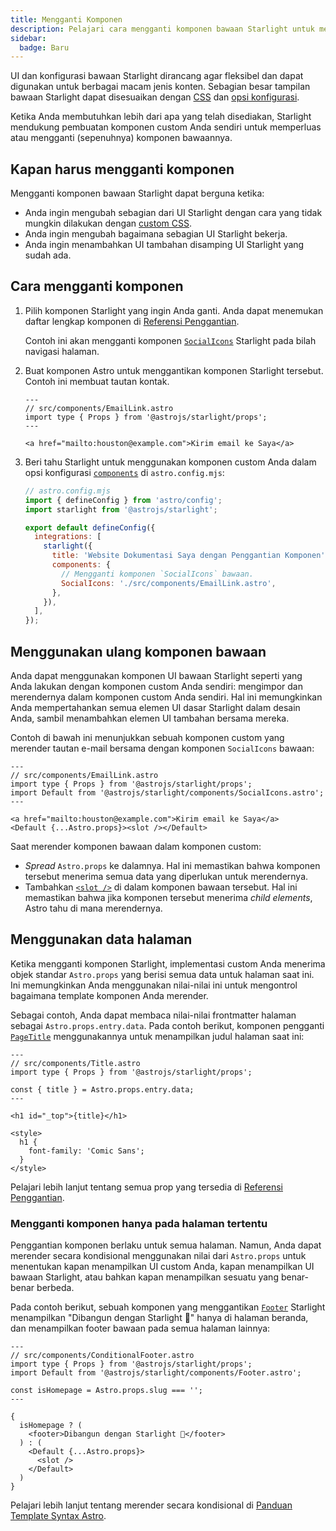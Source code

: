 ```yaml
---
title: Mengganti Komponen
description: Pelajari cara mengganti komponen bawaan Starlight untuk menambahkan elemen custom ke UI website dokumentasi Anda.
sidebar:
  badge: Baru
---
```


UI dan konfigurasi bawaan Starlight dirancang agar fleksibel dan dapat digunakan untuk berbagai macam jenis konten. Sebagian besar tampilan bawaan Starlight dapat disesuaikan dengan [CSS](/id/guides/css-and-tailwind/) dan [opsi konfigurasi](/id/guides/customization/).

Ketika Anda membutuhkan lebih dari apa yang telah disediakan, Starlight mendukung pembuatan komponen custom Anda sendiri untuk memperluas atau mengganti (sepenuhnya) komponen bawaannya.

## Kapan harus mengganti komponen

Mengganti komponen bawaan Starlight dapat berguna ketika:

- Anda ingin mengubah sebagian dari UI Starlight dengan cara yang tidak mungkin dilakukan dengan [custom CSS](/id/guides/css-and-tailwind/).
- Anda ingin mengubah bagaimana sebagian UI Starlight bekerja.
- Anda ingin menambahkan UI tambahan disamping UI Starlight yang sudah ada.

## Cara mengganti komponen

1. Pilih komponen Starlight yang ingin Anda ganti.
   Anda dapat menemukan daftar lengkap komponen di [Referensi Penggantian](/id/reference/overrides/).

   Contoh ini akan mengganti komponen [`SocialIcons`](/id/reference/overrides/#socialicons) Starlight pada bilah navigasi halaman.

2. Buat komponen Astro untuk menggantikan komponen Starlight tersebut.
   Contoh ini membuat tautan kontak.

   ```astro
   ---
   // src/components/EmailLink.astro
   import type { Props } from '@astrojs/starlight/props';
   ---

   <a href="mailto:houston@example.com">Kirim email ke Saya</a>
   ```

3. Beri tahu Starlight untuk menggunakan komponen custom Anda dalam opsi konfigurasi [`components`](/id/reference/configuration/#components) di `astro.config.mjs`:

   ```js {9-12}
   // astro.config.mjs
   import { defineConfig } from 'astro/config';
   import starlight from '@astrojs/starlight';

   export default defineConfig({
     integrations: [
       starlight({
         title: 'Website Dokumentasi Saya dengan Penggantian Komponen',
         components: {
           // Mengganti komponen `SocialIcons` bawaan.
           SocialIcons: './src/components/EmailLink.astro',
         },
       }),
     ],
   });
   ```

## Menggunakan ulang komponen bawaan

Anda dapat menggunakan komponen UI bawaan Starlight seperti yang Anda lakukan dengan komponen custom Anda sendiri: mengimpor dan merendernya dalam komponen custom Anda sendiri. Hal ini memungkinkan Anda mempertahankan semua elemen UI dasar Starlight dalam desain Anda, sambil menambahkan elemen UI tambahan bersama mereka.

Contoh di bawah ini menunjukkan sebuah komponen custom yang merender tautan e-mail bersama dengan komponen `SocialIcons` bawaan:

```astro {4,8}
---
// src/components/EmailLink.astro
import type { Props } from '@astrojs/starlight/props';
import Default from '@astrojs/starlight/components/SocialIcons.astro';
---

<a href="mailto:houston@example.com">Kirim email ke Saya</a>
<Default {...Astro.props}><slot /></Default>
```

Saat merender komponen bawaan dalam komponen custom:

- _Spread_ `Astro.props` ke dalamnya. Hal ini memastikan bahwa komponen tersebut menerima semua data yang diperlukan untuk merendernya.
- Tambahkan [`<slot />`](https://docs.astro.build/en/core-concepts/astro-components/#slots) di dalam komponen bawaan tersebut. Hal ini memastikan bahwa jika komponen tersebut menerima _child elements_, Astro tahu di mana merendernya.

## Menggunakan data halaman

Ketika mengganti komponen Starlight, implementasi custom Anda menerima objek standar `Astro.props` yang berisi semua data untuk halaman saat ini. Ini memungkinkan Anda menggunakan nilai-nilai ini untuk mengontrol bagaimana template komponen Anda merender.

Sebagai contoh, Anda dapat membaca nilai-nilai frontmatter halaman sebagai `Astro.props.entry.data`. Pada contoh berikut, komponen pengganti [`PageTitle`](/id/reference/overrides/#pagetitle) menggunakannya untuk menampilkan judul halaman saat ini:

```astro {5} "{title}"
---
// src/components/Title.astro
import type { Props } from '@astrojs/starlight/props';

const { title } = Astro.props.entry.data;
---

<h1 id="_top">{title}</h1>

<style>
  h1 {
    font-family: 'Comic Sans';
  }
</style>
```

Pelajari lebih lanjut tentang semua prop yang tersedia di [Referensi Penggantian](/id/reference/overrides/#component-props).

### Mengganti komponen hanya pada halaman tertentu

Penggantian komponen berlaku untuk semua halaman. Namun, Anda dapat merender secara kondisional menggunakan nilai dari `Astro.props` untuk menentukan kapan menampilkan UI custom Anda, kapan menampilkan UI bawaan Starlight, atau bahkan kapan menampilkan sesuatu yang benar-benar berbeda.

Pada contoh berikut, sebuah komponen yang menggantikan [`Footer`](/id/reference/overrides/#footer-1) Starlight menampilkan "Dibangun dengan Starlight 🌟" hanya di halaman beranda, dan menampilkan footer bawaan pada semua halaman lainnya:

```astro
---
// src/components/ConditionalFooter.astro
import type { Props } from '@astrojs/starlight/props';
import Default from '@astrojs/starlight/components/Footer.astro';

const isHomepage = Astro.props.slug === '';
---

{
  isHomepage ? (
    <footer>Dibangun dengan Starlight 🌟</footer>
  ) : (
    <Default {...Astro.props}>
      <slot />
    </Default>
  )
}
```

Pelajari lebih lanjut tentang merender secara kondisional di [Panduan Template Syntax Astro](https://docs.astro.build/en/core-concepts/astro-syntax/#dynamic-html).
